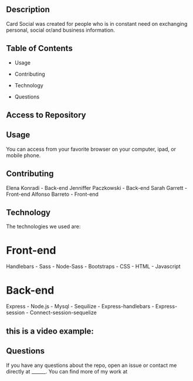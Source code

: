 
## Description
  
  Card Social was created for people who is in constant need on exchanging personal, social or/and business information.
  
  ## Table of Contents 
  
  * Usage

  * Contributing
  
  * Technology
  
  * Questions
  
  ## Access to Repository
  
  
  ## Usage
  You can access from your favorite browser on your computer, ipad, or mobile phone.
  
    
  ## Contributing
  Elena Konradi - Back-end
  Jenniffer Paczkowski - Back-end
  Sarah Garrett - Front-end
  Alfonso Barreto - Front-end
  
  
  ## Technology
  The technologies we used are:
  
  # Front-end
  Handlebars - Sass - Node-Sass - Bootstraps - CSS - HTML - Javascript

  # Back-end
  Express - Node.js - Mysql - Sequilize - Express-handlebars - Express-session - Connect-session-sequelize


  ## this is a video example:
  
  
  
  ## Questions
  
  If you have any questions about the repo, open an issue or contact me directly at ______. You can find more of my work at 
  
  